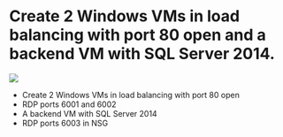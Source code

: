# Create 2 Windows VMs in load balancing with port 80 open and a backend VM with SQL Server 2014.

<a href="https://portal.azure.com/#create/Microsoft.Template/uri/https%3A%2F%2Fraw.githubusercontent.com%2Fpietrobr%2Fazure-quickstart-templates%2Fmaster%2F201-2fe-lb80-rdp-1be-nsg-rdp%2Fazuredeploy.json" target="_blank">
    <img src="http://azuredeploy.net/deploybutton.png"/>
</a>

- Create 2 Windows VMs in load balancing with port 80 open 
- RDP ports 6001 and 6002
- A backend VM with SQL Server 2014
- RDP ports 6003 in NSG 

